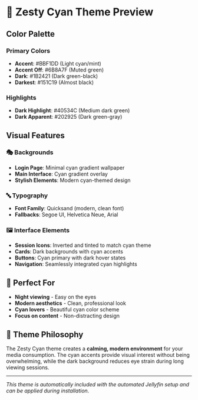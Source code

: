 # 🎨 Zesty Cyan Theme Preview

## Color Palette

### Primary Colors
- **Accent**: #BBF1DD (Light cyan/mint)
- **Accent Off**: #6B8A7F (Muted green)
- **Dark**: #1B2421 (Dark green-black)
- **Darkest**: #151C19 (Almost black)

### Highlights
- **Dark Highlight**: #40534C (Medium dark green)
- **Dark Apparent**: #202925 (Dark green-gray)

## Visual Features

### 🎭 Backgrounds
- **Login Page**: Minimal cyan gradient wallpaper
- **Main Interface**: Cyan gradient overlay
- **Stylish Elements**: Modern cyan-themed design

### 🔤 Typography
- **Font Family**: Quicksand (modern, clean font)
- **Fallbacks**: Segoe UI, Helvetica Neue, Arial

### 🖼️ Interface Elements
- **Session Icons**: Inverted and tinted to match cyan theme
- **Cards**: Dark backgrounds with cyan accents
- **Buttons**: Cyan primary with dark hover states
- **Navigation**: Seamlessly integrated cyan highlights

## 🌙 Perfect For
- **Night viewing** - Easy on the eyes
- **Modern aesthetics** - Clean, professional look
- **Cyan lovers** - Beautiful cyan color scheme
- **Focus on content** - Non-distracting design

## 🎯 Theme Philosophy
The Zesty Cyan theme creates a **calming, modern environment** for your media consumption. The cyan accents provide visual interest without being overwhelming, while the dark background reduces eye strain during long viewing sessions.

---

*This theme is automatically included with the automated Jellyfin setup and can be applied during installation.*
